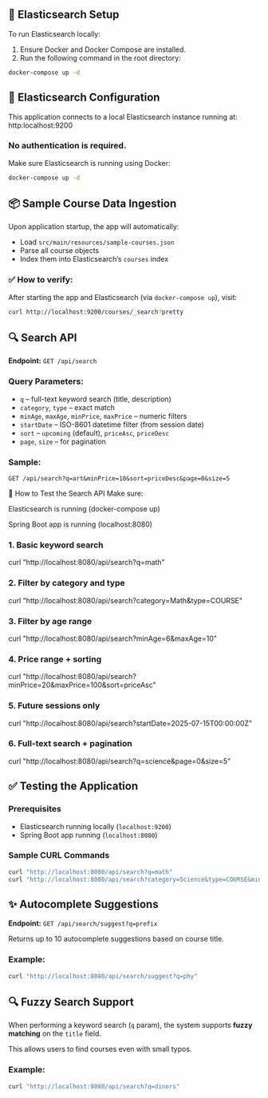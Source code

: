 ## 🚀 Elasticsearch Setup

To run Elasticsearch locally:

1. Ensure Docker and Docker Compose are installed.
2. Run the following command in the root directory:

```bash
docker-compose up -d

```
## 🔧 Elasticsearch Configuration

This application connects to a local Elasticsearch instance running at: http:localhost:9200
### No authentication is required.

Make sure Elasticsearch is running using Docker:

```bash 
docker-compose up -d

```
## 📦 Sample Course Data Ingestion

Upon application startup, the app will automatically:

- Load `src/main/resources/sample-courses.json`
- Parse all course objects
- Index them into Elasticsearch’s `courses` index

### ✅ How to verify:

After starting the app and Elasticsearch (via `docker-compose up`), visit:

```bash
curl http://localhost:9200/courses/_search?pretty

```
## 🔍 Search API

**Endpoint:** `GET /api/search`

### Query Parameters:
- `q` – full-text keyword search (title, description)
- `category`, `type` – exact match
- `minAge`, `maxAge`, `minPrice`, `maxPrice` – numeric filters
- `startDate` – ISO-8601 datetime filter (from session date)
- `sort` – `upcoming` (default), `priceAsc`, `priceDesc`
- `page`, `size` – for pagination

### Sample:
```http
GET /api/search?q=art&minPrice=10&sort=priceDesc&page=0&size=5

```
📘 How to Test the Search API
Make sure:

Elasticsearch is running (docker-compose up)

Spring Boot app is running (localhost:8080)


### 1. Basic keyword search
curl "http://localhost:8080/api/search?q=math"

### 2. Filter by category and type
curl "http://localhost:8080/api/search?category=Math&type=COURSE"

### 3. Filter by age range
curl "http://localhost:8080/api/search?minAge=6&maxAge=10"

### 4. Price range + sorting
curl "http://localhost:8080/api/search?minPrice=20&maxPrice=100&sort=priceAsc"

### 5. Future sessions only
curl "http://localhost:8080/api/search?startDate=2025-07-15T00:00:00Z"

### 6. Full-text search + pagination
curl "http://localhost:8080/api/search?q=science&page=0&size=5"


## ✅ Testing the Application

### Prerequisites
- Elasticsearch running locally (`localhost:9200`)
- Spring Boot app running (`localhost:8080`)

### Sample CURL Commands

```bash
curl "http://localhost:8080/api/search?q=math"
curl "http://localhost:8080/api/search?category=Science&type=COURSE&minAge=7"

```
## ✨ Autocomplete Suggestions

**Endpoint:** `GET /api/search/suggest?q=prefix`

Returns up to 10 autocomplete suggestions based on course title.

### Example:

```bash
curl "http://localhost:8080/api/search/suggest?q=phy"

```
## 🔍 Fuzzy Search Support

When performing a keyword search (`q` param), the system supports **fuzzy matching** on the `title` field.

This allows users to find courses even with small typos.

### Example:

```bash
curl "http://localhost:8080/api/search?q=dinors"
